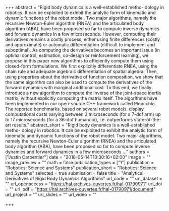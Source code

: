 +++
abstract = "Rigid body dynamics is a well-established metho- dology in robotics. It can be exploited to exhibit the analytic form of kinematic and dynamic functions of the robot model. Two major algorithms, namely the recursive Newton-Euler algorithm (RNEA) and the articulated body algorithm (ABA), have been proposed so far to compute inverse dynamics and forward dynamics in a few microseconds. However, computing their derivatives remains a costly process, either using finite differences (costly and approximate) or automatic differentiation (difficult to implement and suboptimal). As computing the derivatives becomes an important issue (in optimal control, estimation, co-design or reinforcement learning), we propose in this paper new algorithms to efficiently compute them using closed-form formulations. We first explicitly differentiate RNEA, using the chain rule and adequate algebraic differentiation of spatial algebra. Then, using properties about the derivative of function composition, we show that the same algorithm can also be used to compute the derivatives of the forward dynamics with marginal additional cost. To this end, we finally introduce a new algorithm to compute the inverse of the joint-space inertia matrix, without explicitly computing the matrix itself. The algorithms have been implemented in our open-source C++ framework called Pinocchio. The reported benchmarks, based on several robot models, display computational costs varying between 3 microseconds (for a 7-dof arm) up to 17 microseconds (for a 36-dof humanoid), i.e. outperforms state-of-the-art results."
abstract_short = "Rigid body dynamics is a well-established metho- dology in robotics. It can be exploited to exhibit the analytic form of kinematic and dynamic functions of the robot model. Two major algorithms, namely the recursive Newton-Euler algorithm (RNEA) and the articulated body algorithm (ABA), have been proposed so far to compute inverse dynamics and forward dynamics in a few microseconds ..." 
authors = ["Justin Carpentier"]
date = "2018-05-14T10:30:16+02:00"
image = ""
image_preview = ""
math = false
publication_types = ["1"]
publication = "Robotics: Science and Systems"
publication_short = "Robotics: Science and Systems"
selected = true
submission = false
title = "Analytical Derivatives of Rigid Body Dynamics Algorithms"
url_code = ""
url_dataset = ""
url_openaccess = "https://hal.archives-ouvertes.fr/hal-01790971"
url_doi = ""
url_pdf = "https://hal.archives-ouvertes.fr/hal-01790971/document"
url_project = ""
url_slides = ""
url_video = ""

+++
